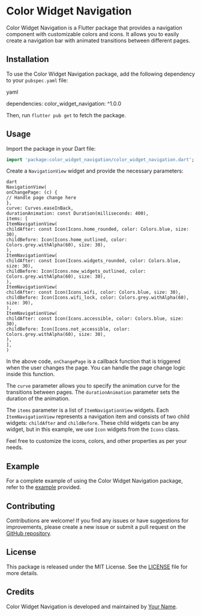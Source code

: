 # Color Widget Navigation

Color Widget Navigation is a Flutter package that provides a navigation component with customizable colors and icons. It allows you to easily create a navigation bar with animated transitions between different pages.

## Installation

To use the Color Widget Navigation package, add the following dependency to your `pubspec.yaml` file:

yaml

dependencies:
color_widget_navigation: ^1.0.0

Then, run `flutter pub get` to fetch the package.

## Usage

Import the package in your Dart file:

```dart
import 'package:color_widget_navigation/color_widget_navigation.dart';
```

Create a `NavigationView` widget and provide the necessary parameters:

```
dart
NavigationView(
onChangePage: (c) {
// Handle page change here
},
curve: Curves.easeInBack,
durationAnimation: const Duration(milliseconds: 400),
items: [
ItemNavigationView(
childAfter: const Icon(Icons.home_rounded, color: Colors.blue, size: 30),
childBefore: Icon(Icons.home_outlined, color: Colors.grey.withAlpha(60), size: 30),
),
ItemNavigationView(
childAfter: const Icon(Icons.widgets_rounded, color: Colors.blue, size: 30),
childBefore: Icon(Icons.now_widgets_outlined, color: Colors.grey.withAlpha(60), size: 30),
),
ItemNavigationView(
childAfter: const Icon(Icons.wifi, color: Colors.blue, size: 30),
childBefore: Icon(Icons.wifi_lock, color: Colors.grey.withAlpha(60), size: 30),
),
ItemNavigationView(
childAfter: const Icon(Icons.accessible, color: Colors.blue, size: 30),
childBefore: Icon(Icons.not_accessible, color: Colors.grey.withAlpha(60), size: 30),
),
],
)
```

In the above code, `onChangePage` is a callback function that is triggered when the user changes the page. You can handle the page change logic inside this function.

The `curve` parameter allows you to specify the animation curve for the transitions between pages. The `durationAnimation` parameter sets the duration of the animation.

The `items` parameter is a list of `ItemNavigationView` widgets. Each `ItemNavigationView` represents a navigation item and consists of two child widgets: `childAfter` and `childBefore`. These child widgets can be any widget, but in this example, we use `Icon` widgets from the `Icons` class.

Feel free to customize the icons, colors, and other properties as per your needs.

## Example

For a complete example of using the Color Widget Navigation package, refer to the [example](https://github.com/example-link) provided.

## Contributing

Contributions are welcome! If you find any issues or have suggestions for improvements, please create a new issue or submit a pull request on the [GitHub repository](https://github.com/repository-link).

## License

This package is released under the MIT License. See the [LICENSE](https://github.com/license-link) file for more details.

## Credits

Color Widget Navigation is developed and maintained by [Your Name](https://your-website-link).